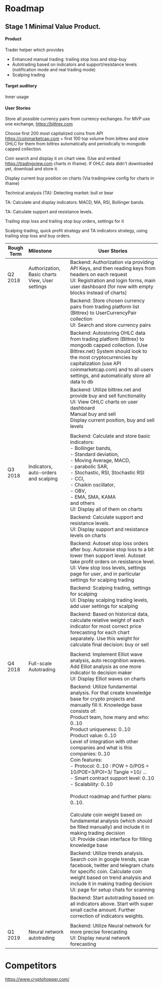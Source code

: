 # Roadmap
## Stage 1 Minimal Value Product.

#### Product

Trader helper which provides 

- Enhanced manual trading: trailing stop loss and stop-buy
- Autotrading based on indicators and support/resistance levels (notification mode and real trading mode)
- Scalping trading

#### Target auditory

Inner usage

#### User Stories

Store all possible currency pairs from currency exchanges. For MVP use one exchange, https://bittrex.com

Choose first 200 most capitalized coins from API https://coinmarketcap.com + first 100 top volume from bittrex and store OHLC for them from bittrex automatically and periodically to mongodb capped collection.

Coin search and display it on chart view. (Use and embed https://tradingview.com charts in iframe). If OHLC data didn't downloaded yet, download and store it.

Display current buy position on charts (Via tradingview config for charts in iframe)

Technical analysis (TA): Detecting market: bull or bear

TA: Calculate and display indicators: MACD, MA, RSI, Bollinger bands.

TA: Calculate support and resistance levels. 

Trailing stop loss and trailing stop buy orders, settings for it

Scalping trading, quick profit strategy and TA indicators strategy, using trailing stop loss and buy orders.

| Rough Term | Milestone                                       | User Stories                                                 |
| ---------- | :---------------------------------------------- | ------------------------------------------------------------ |
| Q2 2018    | Authorization, Basic charts View, User settings | Backend: Authorization via providing API Keys, and then reading keys from headers on each request<br />UI: Registration and login forms, main user dashboard (for now with empty blocks instead of charts) |
|            |                                                 | Backend: Store chosen currency pairs from trading platform list (Bittrex) to UserCurrencyPair collection <br />UI: Search and store currency pairs |
|            |                                                 | Backend: Autostoring OHLC data from trading platform (Bittrex) to mongodb capped collection. (Use Bittrex.net) System should look to the most cryptocurrencies by capitalization (use API coinmarketcap.com) and to all users settings, and automatically store all data to db |
|            |                                                 | Backend: Utilize bittrex.net and provide buy and sell functionality<br />UI: View OHLC charts on user dashboard<br />Manual buy and sell<br />Display current position, buy and sell levels<br /> |
|            |                                                 |                                                              |
| Q3 2018    | Indicators, auto-orders and scalping            | Backend: Calculate and store basic indicators: <br />- Bollinger bands,<br />- Standard deviation,<br />- Moving Average, MACD,<br />- parabolic SAR,<br />- Stochastic, RSI, Stochastic RSI<br />- CCI, <br />- Chaikin oscillator, <br />- OBV,<br />- EMA, SMA, KAMA<br />and others <br />UI: Display all of them on charts |
|            |                                                 | Backend: Calculate support and resistance levels.<br />UI: Display support and resistance levels on charts |
|            |                                                 | Backend: Autoset stop loss orders after buy. Autoraise stop loss to a bit lower then support level. Autoset take profit orders on resistance level. <br />UI: View stop loss levels, settings page for user, and in particular settings for scalping trading |
|            |                                                 | Backend: Scalping trading, settings for scalping<br />UI: Display scalping trading levels, add user settings for scalping |
|            |                                                 | Backend: Based on historical data, calculate relative weight of each indicator for most correct price forecasting for each chart separately. Use this weight for calculate final decision: buy or sell |
|            |                                                 |                                                              |
| Q4 2018    | Full-scale Autotrading                          | Backend: Implement Elliot wave analysis, auto recognition waves. Add Elliot analysis as one more indicator to decision maker<br />UI: Display Elliot waves on charts |
|            |                                                 | Backend: Utilize fundamental analysis. For that create knowledge base for crypto projects and manually fill it. Knowledge base consists of:<br />Product team, how many and who: 0..10<br />Product uniqueness: 0..10<br />Product value: 0..10<br />Level of integration with other companies and what is this companies: 0..10<br />Coin features: <br />- Protocol: 0..10 : POW = 0/POS = 10/POE=3/POI=3/ Tangle =10/ ...<br />- Smart contract support level: 0..10<br />- Scalability: 0..10<br /><br />Product roadmap and further plans: 0..10. <br /><br />Calculate coin weight based on fundamental analysis (which should be filled manually) and include it in making trading decision<br />UI: Provide clean interface for filling knowledge base |
|            |                                                 | Backend: Utilize trends analysis. Search coin in google trends, scan facebook, twitter and telegram chats for specific coin. Calculate coin weight based on trend analysis and include it in making trading decision<br />UI: page for setup chats for scanning |
|            |                                                 | Backend: Start autotrading based on all indicators above. Start with super small cache amount. Further correction of indicators weights. |
|            |                                                 |                                                              |
| Q1 2019    | Neural network autotrading                      | Backend: Utilize Neural network for more precise forecasting<br />UI: Display neural network forecasting |

# Competitors

https://www.cryptohopper.com/